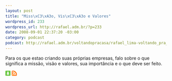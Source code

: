 ```yaml
--- 
layout: post
title: "Miss\xC3\xA3o, Vis\xC3\xA3o e Valores"
wordpress_id: 233
wordpress_url: http://rafael.adm.br/?p=233
date: 2008-09-01 22:37:20 -03:00
category: podcast
podcast: http://rafael.adm.br/voltandopracasa/rafael_lima-voltando_pra_casa-0012.mp3
---
```

Para os que estao criando suas próprias empresas, falo sobre o que significa a missão, visão e valores, sua importância e o que deve ser feito. 

<a class="noborder" href="http://rafael.adm.br/voltandopracasa/rafael_lima-voltando_pra_casa-0012.mp3" title="Download"><img src="/images/download_green.gif" border="0" alt="Download" /></a> <a class="noborder" href="http://feeds.feedburner.com/rafael_lima_podcast" title="RSS"><img src="/images/icn-feed-16x16.png" border="0" alt="RSS" /></a>


